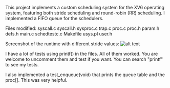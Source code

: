 This project implements a custom scheduling system for the XV6 operating system, featuring both stride scheduling and round-robin (RR) scheduling. I implemented a FIFO queue for the schedulers.


Files modified:
    syscall.c
    syscall.h
    sysproc.c
    trap.c
    proc.c
    proc.h
    param.h
    defs.h
    main.c
    schedtestc.c
    Makefile
    usys.pl
    user.h

Screenshot of the runtime with different stride values:
![alt text](runtime-stride.png)

I have a lot of tests using printf() in the files. All of them worked. You are welcome to uncomment them and test if you want. You can search "printf" to see my tests.

I also implemented a test_enqueue(void) that prints the queue table and the proc[]. This was very helpful.
